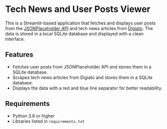 # Tech News and User Posts Viewer

This is a Streamlit-based application that fetches and displays user posts from the [JSONPlaceholder API](https://jsonplaceholder.typicode.com/) and tech news articles from [Digiato](https://digiato.com/). The data is stored in a local SQLite database and displayed with a clean interface.

## Features
- Fetches user posts from JSONPlaceholder API and stores them in a SQLite database.
- Scrapes tech news articles from Digiato and stores them in a SQLite database.
- Displays the data with a red and blue line separator for better readability.

## Requirements
- Python 3.8 or higher
- Libraries listed in `requirements.txt`
